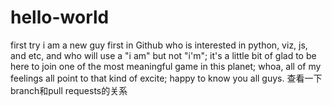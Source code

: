 # hello-world
first try
i am a new guy first in Github who is interested in python, viz, js, and etc, and who will use a "i am" but not "i'm";
it's a little bit of glad to be here to join one of the most meaningful game in this planet;
whoa, all of my feelings all point to that kind of excite;
happy to know you all guys.
查看一下branch和pull requests的关系
